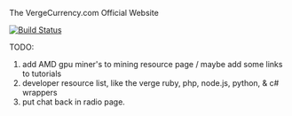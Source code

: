 The VergeCurrency.com Official Website

[![Build Status](https://travis-ci.org/vergecurrency/vergecurrency.com.svg?branch=master)](https://travis-ci.org/vergecurrency/vergecurrency.com)

TODO:
 
1. add AMD gpu miner's to mining resource page / maybe add some links to tutorials
2. developer resource list, like the verge ruby, php, node.js, python, & c# wrappers
3. put chat back in radio page.

